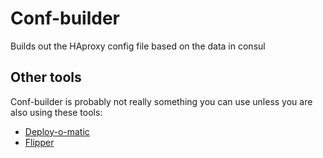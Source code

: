 # Conf-builder
Builds out the HAproxy config file based on the data in consul  

## Other tools
Conf-builder is probably not really something you can use unless you are also using these tools:
* [Deploy-o-matic](https://github.com/radiantiq/deploy-o-matic)
* [Flipper](https://github.com/radiantiq/flipper)
